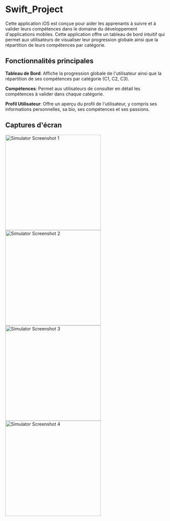 # Swift_Project

Cette application iOS est conçue pour aider les apprenants à suivre et à valider leurs compétences dans le domaine du développement d'applications mobiles. Cette application offre un tableau de bord intuitif qui permet aux utilisateurs de visualiser leur progression globale ainsi que la répartition de leurs compétences par catégorie.

## Fonctionnalités principales

**Tableau de Bord**: Affiche la progression globale de l'utilisateur ainsi que la répartition de ses compétences par catégorie (C1, C2, C3).

**Compétences**: Permet aux utilisateurs de consulter en détail les compétences à valider dans chaque catégorie.

**Profil Utilisateur**: Offre un aperçu du profil de l'utilisateur, y compris ses informations personnelles, sa bio, ses compétences et ses passions.

## Captures d'écran

<img src="https://github.com/memahote/42-Cursus/assets/122450603/15b8fb1f-b9ff-4a16-91f2-0b416dec5473" alt="Simulator Screenshot 1" width="300"/>
<img src="https://github.com/memahote/42-Cursus/assets/122450603/5c91154f-0d85-4b94-9b5c-db8bd9446195" alt="Simulator Screenshot 2" width="300"/>
<img src="https://github.com/memahote/42-Cursus/assets/122450603/51e2ba77-c7e9-4d1d-9fb7-365ea3228116" alt="Simulator Screenshot 3" width="300"/>
<img src="https://github.com/memahote/42-Cursus/assets/122450603/5f04041b-0664-4f1a-afc3-7f87c359929c" alt="Simulator Screenshot 4" width="300"/>
